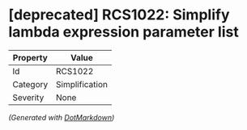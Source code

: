 # \[deprecated\] RCS1022: Simplify lambda expression parameter list

| Property | Value          |
| -------- | -------------- |
| Id       | RCS1022        |
| Category | Simplification |
| Severity | None           |


*\(Generated with [DotMarkdown](http://github.com/JosefPihrt/DotMarkdown)\)*